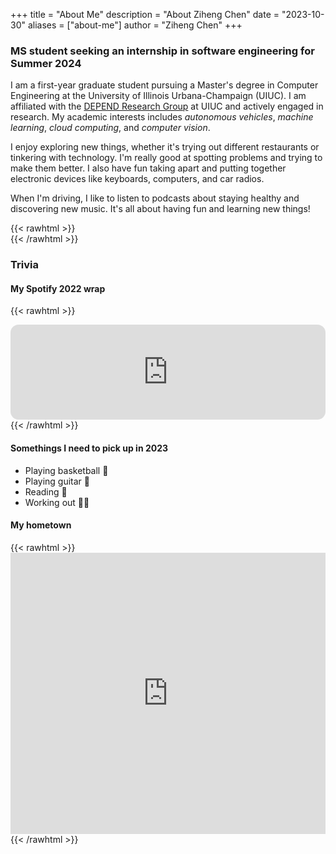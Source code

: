 +++
title = "About Me"
description = "About Ziheng Chen"
date = "2023-10-30"
aliases = ["about-me"]
author = "Ziheng Chen"
+++

### MS student seeking an internship in software engineering for Summer 2024

I am a first-year graduate student pursuing a Master's degree in Computer Engineering at the University of Illinois Urbana-Champaign (UIUC). I am affiliated with the [DEPEND Research Group](https://depend.csl.illinois.edu/) at UIUC and actively engaged in research. My academic interests includes *autonomous vehicles*, *machine learning*, *cloud computing*, and *computer vision*.

I enjoy exploring new things, whether it's trying out different restaurants or tinkering with technology. I'm really good at spotting problems and trying to make them better. I also have fun taking apart and putting together electronic devices like keyboards, computers, and car radios.

When I'm driving, I like to listen to podcasts about staying healthy and discovering new music. It's all about having fun and learning new things!


{{< rawhtml >}}
<br/>
{{< /rawhtml >}}


### Trivia
#### My Spotify 2022 wrap
{{< rawhtml >}}
  <iframe style="border-radius:13px" src="https://open.spotify.com/embed/playlist/37i9dQZF1F0sijgNaJdgit?utm_source=generator&theme=0" width="100%" height="152" frameBorder="0" allowfullscreen="" allow="autoplay; clipboard-write; encrypted-media; fullscreen; picture-in-picture" loading="lazy"></iframe>
{{< /rawhtml >}}

#### Somethings I need to pick up in 2023
- Playing basketball 🏀
- Playing guitar 🎸
- Reading 📖
- Working out 🏋️‍♂️

#### My hometown
{{< rawhtml >}}
    <iframe src="https://www.google.com/maps/embed?pb=!1m18!1m12!1m3!1d49685.99593164531!2d121.57316499999999!3d38.89254490000001!2m3!1f0!2f0!3f0!3m2!1i1024!2i768!4f13.1!3m3!1m2!1s0x358f60e17f7f5fe7%3A0xf3389cdebeb3a548!2sShahekou%20District%2C%20Dalian%2C%20Liaoning%2C%20China!5e0!3m2!1sen!2sus!4v1699238425565!5m2!1sen!2sus" width="100%" height="450" style="border:0;" allowfullscreen="" loading="lazy" referrerpolicy="no-referrer-when-downgrade"></iframe>
{{< /rawhtml >}}

